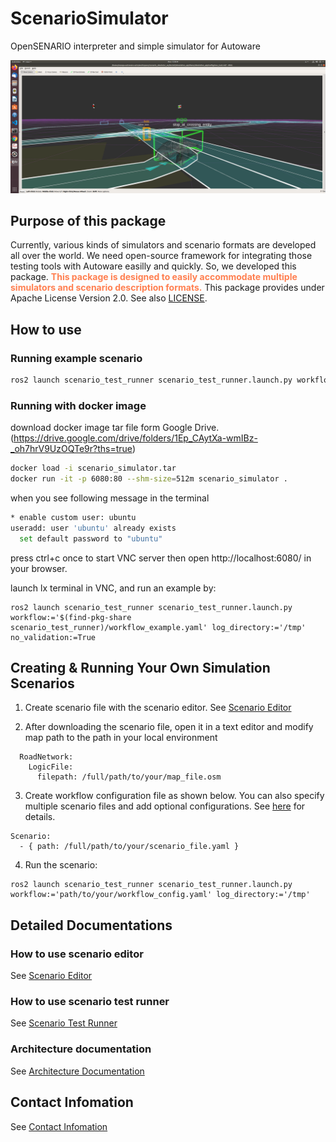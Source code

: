 # ScenarioSimulator

OpenSENARIO interpreter and simple simulator for Autoware

![rviz](image/rviz.png "rviz")

## Purpose of this package
Currently, various kinds of simulators and scenario formats are developed all over the world.
We need open-source framework for integrating those testing tools with Autoware easilly and quickly.
So, we developed this package.
<font color="Coral">__This package is designed to easily accommodate multiple simulators and scenario description formats.__</font>
This package provides under Apache License Version 2.0.
See also [LICENSE](LICENSE).

## How to use

### Running example scenario
```bash
ros2 launch scenario_test_runner scenario_test_runner.launch.py workflow:='$(find-pkg-share scenario_test_runner)/workflow_example.yaml' log_directory:='/tmp'
```

### Running with docker image
download docker image tar file form Google Drive. (https://drive.google.com/drive/folders/1Ep_CAytXa-wmIBz-_oh7hrV9UzOQTe9r?ths=true)
```bash
docker load -i scenario_simulator.tar
docker run -it -p 6080:80 --shm-size=512m scenario_simulator .
```

when you see following message in the terminal
```bash
* enable custom user: ubuntu
useradd: user 'ubuntu' already exists
  set default password to "ubuntu"
```

press ctrl+c once to start VNC server
then open http://localhost:6080/ in your browser.

launch lx terminal in VNC, and run an example by:

```
ros2 launch scenario_test_runner scenario_test_runner.launch.py workflow:='$(find-pkg-share scenario_test_runner)/workflow_example.yaml' log_directory:='/tmp' no_validation:=True
```

## Creating & Running Your Own Simulation Scenarios

1. Create scenario file with the scenario editor. See [Scenario Editor](doc/README.md)

2. After downloading the scenario file, open it in a text editor and modify map path to the path in your local environment
```
  RoadNetwork:
    LogicFile:
      filepath: /full/path/to/your/map_file.osm
```

3. Create workflow configuration file as shown below. You can also specify multiple scenario files and add optional configurations. See [here](docs/scenario_test_runner.md) for details.
```
Scenario:
  - { path: /full/path/to/your/scenario_file.yaml }
```

4. Run the scenario:
```
ros2 launch scenario_test_runner scenario_test_runner.launch.py workflow:='path/to/your/workflow_config.yaml' log_directory:='/tmp'
```

## Detailed Documentations
### How to use scenario editor
See [Scenario Editor](user_guide/scenario_editor/ScenarioEditorUserGuide)

### How to use scenario test runner
See [Scenario Test Runner](user_guide/test_runner/ScenarioTestRunner)

### Architecture documentation
See [Architecture Documentation](design/SystemArchitecture)

## Contact Infomation
See [Contact Infomation](etc/ContactUs)
